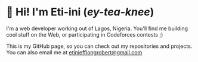 # 👋 Hi! I'm Eti-ini (_ey-tea-knee_)
I'm a web developer working out of Lagos, Nigeria. You'll find me building cool stuff on the Web, or participating in Codeforces contests ;)

This is my GitHub page, so you can check out my repositories and projects. You can also email me at [etinieffiongrobert@gmail.com](mailto:etinieffiongrobert@gmail.com)
